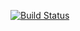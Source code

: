 [![Build Status](https://travis-ci.org/bloodreina5/Lab-Text.svg?branch=main)](https://travis-ci.org/bloodreina5/Lab-Text)